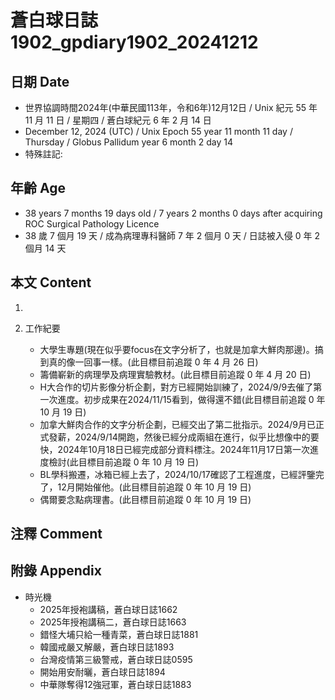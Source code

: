[_metadata_:encoding]: - "utf-8"
[_metadata_:language]: - "zh-Hant-TW"
[_metadata_:fileformat]: - "markdown"
[_metadata_:MIME_type]: - "text/plain"
[_metadata_:markdown_version]: - "commonmark version 0.30"
[_metadata_:markdown_spec]: - "https://spec.commonmark.org/0.30/"

# 蒼白球日誌1902_gpdiary1902_20241212 #

## 日期 Date ##

* 世界協調時間2024年(中華民國113年，令和6年)12月12日 / Unix 紀元 55 年 11 月 11 日 / 星期四 / 蒼白球紀元 6 年 2 月 14 日
* December 12, 2024 (UTC) / Unix Epoch 55 year 11 month 11 day / Thursday / Globus Pallidum year 6 month 2 day 14
* 特殊註記:

## 年齡 Age ##

* 38 years 7 months 19 days old / 7 years 2 months 0 days after acquiring ROC Surgical Pathology Licence
* 38 歲 7 個月 19 天 / 成為病理專科醫師 7 年 2 個月 0 天 / 日誌被入侵 0 年 2 個月 14 天

## 本文 Content ##

1. 

2. 工作紀要

    - 大學生專題(現在似乎要focus在文字分析了，也就是加拿大鮮肉那邊)。搞到真的像一回事一樣。(此目標目前追蹤 0 年 4 月 26 日)
    - 籌備嶄新的病理學及病理實驗教材。(此目標目前追蹤 0 年 4 月 20 日)
    - H大合作的切片影像分析企劃，對方已經開始訓練了，2024/9/9去催了第一次進度。初步成果在2024/11/15看到，做得還不錯(此目標目前追蹤 0 年 10 月 19 日)
    - 加拿大鮮肉合作的文字分析企劃，已經交出了第二批指示。2024/9月已正式發薪，2024/9/14開跑，然後已經分成兩組在進行，似乎比想像中的要快，2024年10月18日已經完成部分資料標注。2024年11月17日第一次進度檢討(此目標目前追蹤 0 年 10 月 19 日)
    - BL學科搬遷，冰箱已經上去了，2024/10/17確認了工程進度，已經評鑒完了，12月開始催他。(此目標目前追蹤 0 年 10 月 19 日)
    - 偶爾要念點病理書。(此目標目前追蹤 0 年 10 月 19 日)

## 注釋 Comment ##


## 附錄 Appendix ##

* 時光機
    - 2025年授袍講稿，蒼白球日誌1662
    - 2025年授袍講稿二，蒼白球日誌1663
    - 錯怪大埔只給一種青菜，蒼白球日誌1881
    - 韓國戒嚴又解嚴，蒼白球日誌1893
    - 台灣疫情第三級警戒，蒼白球日誌0595
    - 開始用安耐曬，蒼白球日誌1894
    - 中華隊奪得12強冠軍，蒼白球日誌1883
